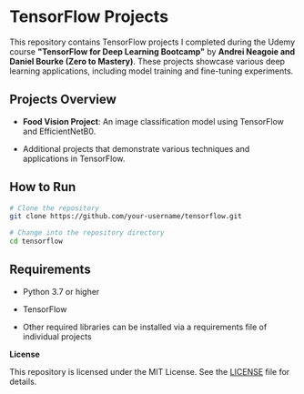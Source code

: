 # TensorFlow Projects

This repository contains TensorFlow projects I completed during the Udemy course **"TensorFlow for Deep Learning Bootcamp"** by **Andrei Neagoie and Daniel Bourke (Zero to Mastery)**. These projects showcase various deep learning applications, including model training and fine-tuning experiments.

## Projects Overview

- **Food Vision Project**: An image classification model using TensorFlow and EfficientNetB0.

- Additional projects that demonstrate various techniques and applications in TensorFlow.

## How to Run

```bash
# Clone the repository
git clone https://github.com/your-username/tensorflow.git

# Change into the repository directory
cd tensorflow
```

## Requirements

- Python 3.7 or higher

- TensorFlow

- Other required libraries can be installed via a requirements file of individual projects

**License**

This repository is licensed under the MIT License. See the [LICENSE](LICENSE) file for details.